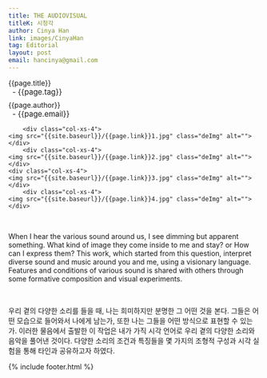 ```yaml
---
title: THE AUDIOVISUAL
titleK: 시청각
author: Cinya Han
link: images/CinyaHan
tag: Editorial
layout: post
email: hancinya@gmail.com
---	
```


<div class="container">

<div class="deDep">
{{page.title}}<br>
<p style="font-size:15px; margin:0px; padding:0px 0px 0px 8px; margin:0px 0px 8px 0px;">- {{page.tag}}</p>
{{page.author}}<br>
<p style="font-size:15px; margin:0px; padding:0px 0px 0px 8px;">- {{page.email}}</p>
</div>


<div class="row" class="imgcolor">
	
		<div class="col-xs-4">
	<img src="{{site.baseurl}}/{{page.link}}1.jpg" class="deImg" alt=""></div>
		<div class="col-xs-4">
	<img src="{{site.baseurl}}/{{page.link}}2.jpg" class="deImg" alt=""></div>
	<div class="col-xs-4">
	<img src="{{site.baseurl}}/{{page.link}}3.jpg" class="deImg" alt=""></div>
		<div class="col-xs-4">
	<img src="{{site.baseurl}}/{{page.link}}4.jpg" class="deImg" alt=""></div>
	
</div>
<br>

<div class="det lato">



When I hear the various sound around us, I see dimming but apparent something. What kind of image they come inside to me and stay? or How can I express them? This work, which started from this question, interpret diverse sound and music around you and me, using a visionary language. Features and conditions of various sound is shared with others through some formative composition and visual experiments.



</div>

<br>

<div class="noto">

우리 곁의 다양한 소리를 들을 때, 나는 희미하지만 분명한 그 어떤 것을 본다. 그들은 어떤 모습으로 들어와서 나에게 남는가, 또한 나는 그들을 어떤 방식으로 표현할 수 있는가. 이러한 물음에서 출발한 이 작업은 내가 가직 시각 언어로 우리 곁의 다양한 소리와 음악을 풀어낸 것이다. 다양한 소리의 조건과 특징들을 몇 가지의 조형적 구성과 시각 실험을 통해 타인과 공유하고자 하였다.


</div>
{% include footer.html %} 